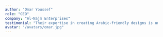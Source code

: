 ```yaml
---
author: "Omar Youssef"
role: "CEO"
company: "Al-Najm Enterprises"
testimonial: "Their expertise in creating Arabic-friendly designs is unmatched. Our website now feels modern, culturally relevant, and effective at engaging our target audience."
avatar: "/avatars/omar.jpg"
---
```

